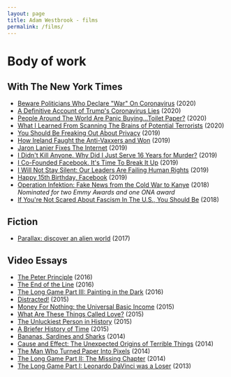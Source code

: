 ```yaml
---
layout: page
title: Adam Westbrook - films
permalink: /films/
---
```

# Body of work

## With The New York Times

- [Beware Politicians Who Declare "War" On Coronavirus](https://www.nytimes.com/2020/04/20/opinion/coronavirus-war-politicians.html) (2020)
- [A Definitive Account of Trump's Coronavirus Lies](https://www.nytimes.com/2020/03/18/opinion/trump-lies-about-coronavirus.html) (2020)
- [People Around The World Are Panic Buying...Toilet Paper?](https://www.nytimes.com/video/opinion/100000007029344/why-toilet-paper-coronavirus.html) (2020)
- [What I Learned From Scanning The Brains of Potential Terrorists](https://www.nytimes.com/2020/03/02/opinion/domestic-terrorism-jihadists.html) (2020)
- [You Should Be Freaking Out About Privacy](https://www.nytimes.com/video/opinion/100000006794185/privacy-surveillance-video.html) (2019)
- [How Ireland Faught the Anti-Vaxxers and Won](https://www.nytimes.com/video/opinion/100000006841148/medical-misinformation-vaccines.html) (2019)
- [Jaron Lanier Fixes The Internet](https://nytimes.com/datadignity) (2019)
- [I Didn't Kill Anyone. Why Did I Just Serve 16 Years for Murder?](https://www.nytimes.com/video/opinion/100000006616407/felony-murder-rule-adnan-khan.html?playlistId=1194811622182) (2019)
- [I Co-Founded Facebook. It's Time To Break It Up](https://www.nytimes.com/video/opinion/100000006480848/chris-hughes-facebook-zuckerberg.html) (2019)
- [I Will Not Stay Silent: Our Leaders Are Failing Human Rights](https://www.nytimes.com/video/opinion/100000006306143/un-human-rights-violations.html) (2019)
- [Happy 15th Birthday, Facebook](https://www.youtube.com/watch?v=GDMYgzfLi5g) (2019)
- [Operation Infektion: Fake News from the Cold War to Kanye](http://adamwestbrook.co.uk/operation-infektion) (2018)
_Nominated for two Emmy Awards and one ONA award_
- [If You're Not Scared About Fascism In The U.S., You Should Be](https://www.nytimes.com/2018/10/15/opinion/fascists-leaders-america-trump.html) (2018)

## Fiction

- [Parallax: discover an alien world](http://adamwestbrook.co.uk/parallax) (2017)

## Video Essays

- [The Peter Principle](https://vimeo.com/163389806) (2016)
- [The End of the Line](https://vimeo.com/157044515) (2016)
- [The Long Game Part III: Painting in the Dark](https://vimeo.com/151128399) (2016)
- [Distracted!](https://www.youtube.com/watch?v=an4eFdqYPlI) (2015)
- [Money For Nothing: the Universal Basic Income](https://www.youtube.com/watch?v=Pgssy3AkVRc) (2015)
- [What Are These Things Called Love?](https://www.youtube.com/watch?v=cZaMpv5YvXQ) (2015)
- [The Unluckiest Person in History](https://www.youtube.com/watch?v=K8aeNURHx3Q) (2015)
- [A Briefer History of Time](https://www.youtube.com/watch?v=fD58Bt2gj78) (2015)
- [Bananas, Sardines and Sharks](https://vimeo.com/116605178) (2014)
- [Cause and Effect: The Unexpected Origins of Terrible Things](https://vimeo.com/105681474) (2014)
- [The Man Who Turned Paper Into Pixels](https://vimeo.com/98345492) (2014)
- [The Long Game Part II: The Missing Chapter](https://vimeo.com/87448006) (2014)
- [The Long Game Part I: Leonardo DaVinci was a Loser](https://vimeo.com/84022735) (2013)
